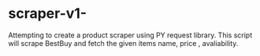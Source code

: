 # scraper-v1- 

Attempting to create a product scraper using PY request library. 
This script will scrape BestBuy and fetch the given items name, price , avaliability.
